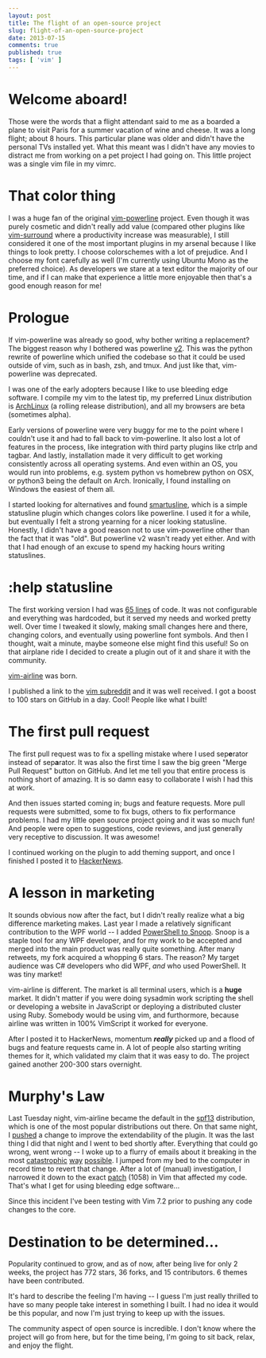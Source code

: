 ```yaml
---
layout: post
title: The flight of an open-source project
slug: flight-of-an-open-source-project
date: 2013-07-15
comments: true
published: true
tags: [ 'vim' ]
---
```


# Welcome aboard!

Those were the words that a flight attendant said to me as a boarded a plane to visit Paris for a summer vacation of wine and cheese.  It was a long flight; about 8 hours.  This particular plane was older and didn't have the personal TVs installed yet.  What this meant was I didn't have any movies to distract me from working on a pet project I had going on.  This little project was a single vim file in my vimrc.

<!--more-->

# That color thing

I was a huge fan of the original [vim-powerline][a] project.  Even though it was purely cosmetic and didn't really add value (compared other plugins like [vim-surround][c] where a productivity increase was measurable), I still considered it one of the most important plugins in my arsenal because I like things to look pretty.  I choose colorschemes with a lot of prejudice.  And I choose my font carefully as well (I'm currently using Ubuntu Mono as the preferred choice).  As developers we stare at a text editor the majority of our time, and if I can make that experience a little more enjoyable then that's a good enough reason for me!

# Prologue

If vim-powerline was already so good, why bother writing a replacement?  The biggest reason why I bothered was powerline [v2][m].  This was the python rewrite of powerline which unified the codebase so that it could be used outside of vim, such as in bash, zsh, and tmux.  And just like that, vim-powerline was deprecated.

I was one of the early adopters because I like to use bleeding edge software.  I compile my vim to the latest tip, my preferred Linux distribution is [ArchLinux][e] (a rolling release distribution), and all my browsers are beta (sometimes alpha).

Early versions of powerline were very buggy for me to the point where I couldn't use it and had to fall back to vim-powerline.  It also lost a lot of features in the process, like integration with third party plugins like ctrlp and tagbar.  And lastly, installation made it very difficult to get working consistently across all operating systems.  And even within an OS, you would run into problems, e.g. system python vs homebrew python on OSX, or python3 being the default on Arch.  Ironically, I found installing on Windows the easiest of them all.

I started looking for alternatives and found [smartusline][f], which is a simple statusline plugin which changes colors like powerline.  I used it for a while, but eventually I felt a strong yearning for a nicer looking statusline.  Honestly, I didn't have a good reason not to use vim-powerline other than the fact that it was "old".  But powerline v2 wasn't ready yet either.  And with that I had enough of an excuse to spend my hacking hours writing statuslines.

# :help statusline

The first working version I had was [65 lines][g] of code.  It was not configurable and everything was hardcoded, but it served my needs and worked pretty well.  Over time I tweaked it slowly, making small changes here and there, changing colors, and eventually using powerline font symbols.  And then I thought, wait a minute, maybe someone else might find this useful!  So on that airplane ride I decided to create a plugin out of it and share it with the community.

[vim-airline][s] was born.

I published a link to the [vim subreddit][h] and it was well received.  I got a boost to 100 stars on GitHub in a day.  Cool!  People like what I built!

# The first pull request

The first pull request was to fix a spelling mistake where I used sep**e**rator instead of sep**a**rator.  It was also the first time I saw the big green "Merge Pull Request" button on GitHub.  And let me tell you that entire process is nothing short of amazing.  It is so damn easy to collaborate I wish I had this at work.

And then issues started coming in; bugs and feature requests.  More pull requests were submitted, some to fix bugs, others to fix performance problems.  I had my little open source project going and it was so much fun!  And people were open to suggestions, code reviews, and just generally very receptive to discussion.  It was awesome!

I continued working on the plugin to add theming support, and once I finished I posted it to [HackerNews][i].

# A lesson in marketing

It sounds obvious now after the fact, but I didn't really realize what a big difference marketing makes.  Last year I made a relatively significant contribution to the WPF world -- I added [PowerShell to Snoop][n].  Snoop is a staple tool for any WPF developer, and for my work to be accepted and merged into the main product was really quite something.  After many retweets, my fork acquired a whopping 6 stars.  The reason?  My target audience was C# developers who did WPF, *and* who used PowerShell.  It was tiny market!

vim-airline is different.  The market is all terminal users, which is a **huge** market.  It didn't matter if you were doing sysadmin work scripting the shell or developing a website in JavaScript or deploying a distributed cluster using Ruby.  Somebody would be using vim, and furthormore, because airline was written in 100% VimScript it worked for everyone.

After I posted it to HackerNews, momentum ***really*** picked up and a flood of bugs and feature requests came in.  A lot of people also starting writing themes for it, which validated my claim that it was easy to do.  The project gained another 200-300 stars overnight.

# Murphy's Law

Last Tuesday night, vim-airline became the default in the [spf13][j] distribution, which is one of the most popular distributions out there.  On that same night, I [pushed][k] a change to improve the extendability of the plugin.  It was the last thing I did that night and I went to bed shortly after.  Everything that could go wrong, went wrong -- I woke up to a flurry of emails about it breaking in the most [catastrophic][o] [way][p] [possible][r].  I jumped from my bed to the computer in record time to revert that change.  After a lot of (manual) investigation, I narrowed it down to the exact [patch][l] (1058) in Vim that affected my code.  That's what I get for using bleeding edge software...

Since this incident I've been testing with Vim 7.2 prior to pushing any code changes to the core.

# Destination to be determined...

Popularity continued to grow, and as of now, after being live for only 2 weeks, the project has 772 stars, 36 forks, and 15 contributors.  6 themes have been contributed.

It's hard to describe the feeling I'm having -- I guess I'm just really thrilled to have so many people take interest in something I built.  I had no idea it would be this popular, and now I'm just trying to keep up with the issues.

The community aspect of open source is incredible.  I don't know where the project will go from here, but for the time being, I'm going to sit back, relax, and enjoy the flight.


[a]: https://github.com/Lokaltog/vim-powerline
[b]: https://github.com/bling/vim-airline
[c]: https://github.com/tpope/vim-surround
[d]: https://github.com/altercation/solarized
[e]: http://www.archlinux.org
[f]: https://github.com/molok/vim-smartusline
[g]: https://github.com/bling/dotvim/blob/c39021c45289d11e515bd08c1f4a976f7ba4352e/plugin/statusline.vim
[h]: http://www.reddit.com/r/vim/comments/1hfbfz/vimairline_a_lightweight_statusline_light_as_air/
[i]: https://news.ycombinator.com/item?id=6002518
[j]: http://vim.spf13.com/
[k]: https://github.com/bling/vim-airline/commit/c0427e435d2eb2170517438ddd4f0b5fa7a8b691
[l]: https://code.google.com/p/vim/source/detail?r=66e615ce7f61948a2a4a8615d703a42d56763490&name=v7-3-1058
[m]: https://github.com/Lokaltog/powerline
[n]: http://bling.github.io/blog/2012/07/01/snoopshell-marriage-of-snoop-wpf-and/
[o]: https://github.com/bling/vim-airline/issues/49
[p]: https://github.com/bling/vim-airline/issues/45
[r]: https://github.com/spf13/spf13-vim/issues/397
[s]: https://github.com/bling/vim-airline
